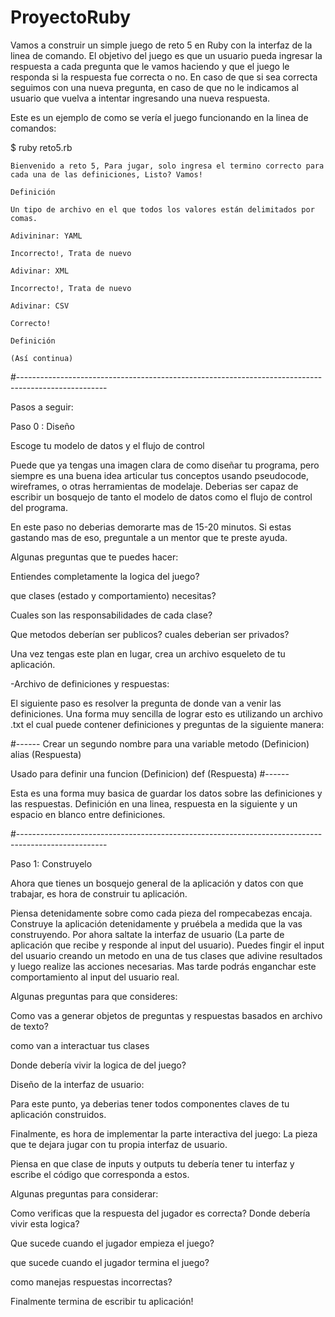 # ProyectoRuby

Vamos a construir un simple juego de reto 5 en Ruby con la interfaz de la linea de comando. El objetivo del juego es que un usuario pueda ingresar la respuesta a cada pregunta que le vamos haciendo y que el juego le responda si la respuesta fue correcta o no. En caso de que si sea correcta seguimos con una nueva pregunta, en caso de que no le indicamos al usuario que vuelva a intentar ingresando una nueva respuesta.

Este es un ejemplo de como se vería el juego funcionando en la linea de comandos:  

$ ruby reto5.rb

	
	Bienvenido a reto 5, Para jugar, solo ingresa el termino correcto para cada una de las definiciones, Listo? Vamos!

	Definición

	Un tipo de archivo en el que todos los valores están delimitados por comas.

	Adivininar: YAML

	Incorrecto!, Trata de nuevo 

	Adivinar: XML

	Incorrecto!, Trata de nuevo

	Adivinar: CSV

	Correcto!

	Definición

	(Así continua)

#----------------------------------------------------------------------------------------------------

Pasos a seguir: 

Paso 0 : Diseño 

Escoge tu modelo de datos y el flujo de control

Puede que ya tengas una imagen clara de como diseñar tu programa, pero siempre es una buena idea articular tus conceptos usando pseudocode, wireframes, o otras herramientas de modelaje. Deberias ser capaz de escribir un bosquejo de tanto el modelo de datos como el flujo de control del programa. 

En este paso no deberias demorarte mas de 15-20 minutos. Si estas gastando mas de eso, preguntale a un mentor que te preste ayuda. 

Algunas preguntas que te puedes hacer:

Entiendes completamente la logica del juego?

que clases (estado y comportamiento) necesitas?

Cuales son las responsabilidades de cada clase? 

Que metodos deberían ser publicos? cuales deberian ser privados?

Una vez  tengas este plan en lugar, crea un archivo esqueleto de tu aplicación. 

-Archivo de definiciones y respuestas: 

El siguiente paso es resolver la pregunta de donde van a venir las definiciones. Una forma muy sencilla de lograr esto es utilizando un archivo .txt el cual puede contener definiciones y preguntas de la siguiente manera:

#------
Crear un segundo nombre para una variable metodo (Definicion)
alias (Respuesta)

Usado para definir una funcion (Definicion)
def (Respuesta) 
#------

Esta es una forma muy basica de guardar los datos sobre las definiciones y las respuestas. Definición en una linea, respuesta en la siguiente y un espacio en blanco entre definiciones. 

#----------------------------------------------------------------------------------------------------

Paso 1:  Construyelo 

Ahora que tienes un bosquejo general de la aplicación y datos con que trabajar, es hora de construir tu aplicación. 

Piensa detenidamente sobre como cada pieza del rompecabezas encaja. Construye la aplicación detenidamente y pruébela a medida que la vas construyendo. Por ahora saltate la interfaz de usuario (La parte de aplicación que recibe y responde al input del usuario). Puedes fingir el input del usuario creando un metodo en una de tus clases que adivine resultados y luego realize las acciones necesarias. Mas tarde podrás enganchar este comportamiento al input del usuario real. 

Algunas preguntas para que consideres: 

Como vas a generar objetos de preguntas y respuestas basados en archivo de texto?

como van a interactuar tus clases

Donde debería vivir la logica de del juego? 

Diseño de la interfaz de usuario: 

Para este punto, ya deberias tener todos componentes claves de tu aplicación construidos. 

Finalmente, es hora de implementar la parte interactiva del juego: La pieza que te dejara jugar con tu propia interfaz de usuario. 

Piensa en que clase de inputs y outputs tu debería tener tu interfaz  y escribe el código que corresponda a estos. 

Algunas preguntas para considerar:

Como verificas que la respuesta del jugador es correcta? Donde debería vivir esta logica?

Que sucede cuando el jugador empieza el juego? 

que sucede cuando el jugador termina el juego?

como manejas respuestas incorrectas?

Finalmente termina de escribir tu aplicación!